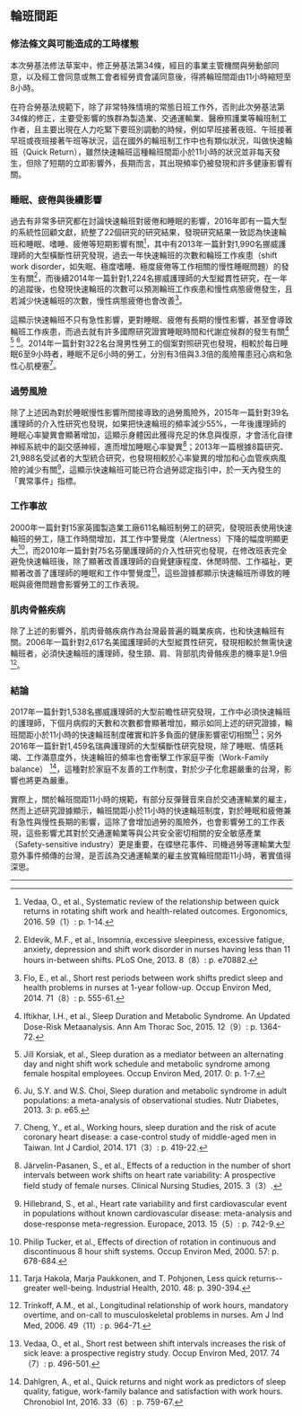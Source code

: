 ## 輪班間距

### 修法條文與可能造成的工時樣態

本次勞基法修法草案中，修正勞基法第34條，經目的事業主管機關與勞動部同意，以及經工會同意或無工會者經勞資會議同意後，得將輪班間距由11小時縮短至8小時。

在符合勞基法規範下，除了非常特殊情境的常態日班工作外，否則此次勞基法第34條的修正，主要受影響的族群為製造業、交通運輸業、醫療照護業等輪班制工作者，且主要出現在人力吃緊下要班別調動的時候，例如早班接著夜班、午班接著早班或夜班接著午班等狀況，這在國外的輪班制工作中也有類似狀況，叫做快速輪班（Quick Return），雖然快速輪班這種輪班間距小於11小時的狀況並非每天發生，但除了短期的立即影響外，長期而言，其出現頻率仍被發現和許多健康影響有關。

### 睡眠、疲倦與後續影響

過去有非常多研究都在討論快速輪班對疲倦和睡眠的影響，2016年即有一篇大型的系統性回顧文獻，統整了22個研究的研究結果，發現研究結果一致認為快速輪班和睡眠、嗜睡、疲倦等短期影響有關[^1]，其中有2013年一篇針對1,990名挪威護理師的大型橫斷性研究發現，過去一年快速輪班的次數和輪班工作疾患（shift work disorder，如失眠、極度嗜睡、極度疲倦等工作相關的慢性睡眠問題）的發生有關[^2]，而後續2014年一篇針對1,224名挪威護理師的大型縱貫性研究，在一年的追蹤後，也發現快速輪班的次數可以預測輪班工作疾患和慢性病態疲倦發生，且若減少快速輪班的次數，慢性病態疲倦也會改善[^3]。

這顯示快速輪班不只有急性影響，更對睡眠、疲倦有長期的慢性影響，甚至會導致輪班工作疾患，而過去就有許多國際研究證實睡眠時間和代謝症候群的發生有關[^4] [^5] [^6]。2014年一篇針對322名台灣男性勞工的個案對照研究也發現，相較於每日睡眠6至9小時者，睡眠不足6小時的勞工，分別有3倍與3.3倍的風險罹患冠心病和急性心肌梗塞[^7]。

### 過勞風險

除了上述因為對於睡眠慢性影響所間接導致的過勞風險外，2015年一篇針對39名護理師的介入性研究也發現，如果把快速輪班的頻率減少55%，一年後護理師的睡眠心率變異會顯著增加，這顯示身體因此獲得充足的休息與復原，才會活化自律神經系統中的副交感神經，進而增加睡眠心率變異[^8]；2013年一篇根據8篇研究、21,988名受試者的大型統合研究，也發現相較於心率變異的增加和心血管疾病風險的減少有關[^9]，這顯示快速輪班可能已符合過勞認定指引中，於一天內發生的「異常事件」指標。

### 工作事故

2000年一篇針對15家英國製造業工廠611名輪班制勞工的研究，發現班表使用快速輪班的勞工，隨工作時間增加，其工作中警覺度（Alertness）下降的幅度明顯更大[^10]，而2010年一篇針對75名芬蘭護理師的介入性研究也發現，在修改班表完全避免快速輪班後，除了顯著改善護理師的自覺健康程度、休閒時間、工作福祉，更顯著改善了護理師的睡眠和工作中警覺度[^11]，這些證據都顯示快速輪班所導致的睡眠與疲倦問題會影響勞工的工作表現。

### 肌肉骨骼疾病

除了上述的影響外，肌肉骨骼疾病作為台灣最普遍的職業疾病，也和快速輪班有關。2006年一篇針對2,617名美國護理師的大型縱貫性研究，發現相較於無需快速輪班者，必須快速輪班的護理師，發生頸、肩、背部肌肉骨骼疾患的機率是1.9倍[^12]。

### 結論

2017年一篇針對1,538名挪威護理師的大型前瞻性研究發現，工作中必須快速輪班的護理師，下個月病假的天數和次數都會顯著增加，顯示如同上述的研究證據，輪班間距小於11小時的快速輪班制度確實和許多負面的健康影響密切相關[^13]；另外2016年一篇針對1,459名瑞典護理師的大型橫斷性研究發現，除了睡眠、情感耗竭、工作滿意度外，快速輪班的頻率也會衝擊工作家庭平衡（Work-Family balance） [^14]，這種對於家庭不友善的工作制度，對於少子化愈趨嚴重的台灣，影響也將更為嚴重。

實際上，關於輪班間距11小時的規範，有部分反彈聲音來自於交通運輸業的雇主，然而上述研究證據顯示，輪班間距小於11小時的快速輪班制度，對於睡眠和疲倦兼有急性與慢性長期的影響，這除了會增加過勞的風險外，也會影響勞工的工作表現，這些影響尤其對於交通運輸業等與公共安全密切相關的安全敏感產業（Safety-sensitive industry）更是重要，在蝶戀花事件、司機過勞等運輸業大型意外事件頻傳的台灣，是否該為交通運輸業的雇主放寬輪班間距11小時，著實值得深思。

-----

[^1]: Vedaa, O., et al., Systematic review of the relationship between quick returns in rotating shift work and health-related outcomes. Ergonomics, 2016. 59（1）: p. 1-14.
[^2]: Eldevik, M.F., et al., Insomnia, excessive sleepiness, excessive fatigue, anxiety, depression and shift work disorder in nurses having less than 11 hours in-between shifts. PLoS One, 2013. 8（8）: p. e70882.
[^3]: Flo, E., et al., Short rest periods between work shifts predict sleep and health problems in nurses at 1-year follow-up. Occup Environ Med, 2014. 71（8）: p. 555-61.
[^4]: Iftikhar, I.H., et al., Sleep Duration and Metabolic Syndrome. An Updated Dose-Risk Metaanalysis. Ann Am Thorac Soc, 2015. 12（9）: p. 1364-72.
[^5]: Jill Korsiak, et al., Sleep duration as a mediator between an alternating day and night shift work schedule and metabolic syndrome among female hospital employees. Occup Environ Med, 2017. 0: p. 1-7.
[^6]: Ju, S.Y. and W.S. Choi, Sleep duration and metabolic syndrome in adult populations: a meta-analysis of observational studies. Nutr Diabetes, 2013. 3: p. e65.
[^7]: Cheng, Y., et al., Working hours, sleep duration and the risk of acute coronary heart disease: a case-control study of middle-aged men in Taiwan. Int J Cardiol, 2014. 171（3）: p. 419-22.
[^8]: Järvelin-Pasanen, S., et al., Effects of a reduction in the number of short intervals between work shifts on heart rate variability: A prospective field study of female nurses. Clinical Nursing Studies, 2015. 3（3）.
[^9]: Hillebrand, S., et al., Heart rate variability and first cardiovascular event in populations without known cardiovascular disease: meta-analysis and dose-response meta-regression. Europace, 2013. 15（5）: p. 742-9.
[^10]: Philip Tucker, et al., Effects of direction of rotation in continuous and discontinuous 8 hour shift systems. Occup Environ Med, 2000. 57: p. 678-684.
[^11]: Tarja Hakola, Marja Paukkonen, and T. Pohjonen, Less quick returns--greater well-being. Industrial Health, 2010. 48: p. 390-394.
[^12]: Trinkoff, A.M., et al., Longitudinal relationship of work hours, mandatory overtime, and on-call to musculoskeletal problems in nurses. Am J Ind Med, 2006. 49（11）: p. 964-71.
[^13]: Vedaa, O., et al., Short rest between shift intervals increases the risk of sick leave: a prospective registry study. Occup Environ Med, 2017. 74（7）: p. 496-501.
[^14]: Dahlgren, A., et al., Quick returns and night work as predictors of sleep quality, fatigue, work-family balance and satisfaction with work hours. Chronobiol Int, 2016. 33（6）: p. 759-67.

